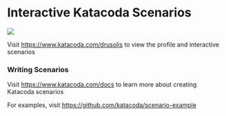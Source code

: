 # Interactive Katacoda Scenarios

[![](http://shields.katacoda.com/katacoda/drusolis/count.svg)](https://www.katacoda.com/drusolis "Get your profile on Katacoda.com")

Visit https://www.katacoda.com/drusolis to view the profile and interactive scenarios

### Writing Scenarios
Visit https://www.katacoda.com/docs to learn more about creating Katacoda scenarios

For examples, visit https://github.com/katacoda/scenario-example
